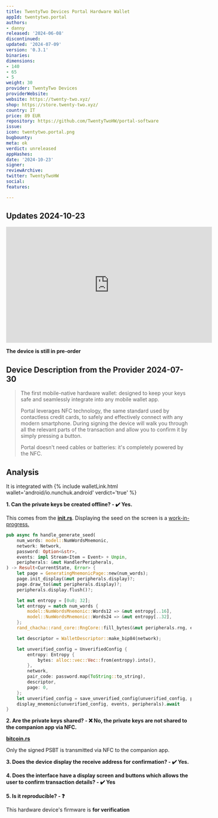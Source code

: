```yaml
---
title: TwentyTwo Devices Portal Hardware Wallet
appId: twentytwo.portal
authors:
- danny
released: '2024-06-08'
discontinued: 
updated: '2024-07-09'
version: '0.3.1'
binaries: 
dimensions:
- 140
- 65
- 5
weight: 30
provider: TwentyTwo Devices
providerWebsite: 
website: https://twenty-two.xyz/
shop: https://store.twenty-two.xyz/
country: IT
price: 89 EUR
repository: https://github.com/TwentyTwoHW/portal-software
issue: 
icon: twentytwo.portal.png
bugbounty: 
meta: ok
verdict: unreleased
appHashes: 
date: '2024-10-23'
signer: 
reviewArchive: 
twitter: TwentyTwoHW
social: 
features: 

---
```


## Updates 2024-10-23

<iframe width="560" height="315" src="https://www.youtube.com/embed/iYFHqX9jo7Y?si=gJIEQ_Wd4Fi_9ZyA" title="YouTube video player" frameborder="0" allow="accelerometer; autoplay; clipboard-write; encrypted-media; gyroscope; picture-in-picture; web-share" referrerpolicy="strict-origin-when-cross-origin" allowfullscreen></iframe>

**The device is still in pre-order**

## Device Description from the Provider 2024-07-30

> The first mobile-native hardware wallet: designed to keep your keys safe and seamlessly integrate into any mobile wallet app.
>
> Portal leverages NFC technology, the same standard used by contactless credit cards, to safely and effectively connect with any modern smartphone. During signing the device will walk you through all the relevant parts of the transaction and allow you to confirm it by simply pressing a button.
>
> Portal doesn't need cables or batteries: it's completely powered by the NFC.

## Analysis

It is integrated with {% include walletLink.html wallet='android/io.nunchuk.android' verdict='true' %}

**1. Can the private keys be created offline? - ✔️ Yes.**

This comes from the **[init.rs](https://github.com/TwentyTwoHW/portal-software/blob/c5a630090d53164d1d4b13fb03456519b1e113af/firmware/src/handlers/init.rs#L527)**. Displaying the seed on the screen is a [work-in-progress.](https://github.com/TwentyTwoHW/portal-software/issues/26)

```rust
pub async fn handle_generate_seed(
    num_words: model::NumWordsMnemonic,
    network: Network,
    password: Option<&str>,
    events: impl Stream<Item = Event> + Unpin,
    peripherals: &mut HandlerPeripherals,
) -> Result<CurrentState, Error> {
    let page = GeneratingMnemonicPage::new(num_words);
    page.init_display(&mut peripherals.display)?;
    page.draw_to(&mut peripherals.display)?;
    peripherals.display.flush()?;

    let mut entropy = [0u8; 32];
    let entropy = match num_words {
        model::NumWordsMnemonic::Words12 => &mut entropy[..16],
        model::NumWordsMnemonic::Words24 => &mut entropy[..32],
    };
    rand_chacha::rand_core::RngCore::fill_bytes(&mut peripherals.rng, entropy);

    let descriptor = WalletDescriptor::make_bip84(network);

    let unverified_config = UnverifiedConfig {
        entropy: Entropy {
            bytes: alloc::vec::Vec::from(entropy).into(),
        },
        network,
        pair_code: password.map(ToString::to_string),
        descriptor,
        page: 0,
    };
    let unverified_config = save_unverified_config(unverified_config, peripherals).await?;
    display_mnemonic(unverified_config, events, peripherals).await
}
```

**2. Are the private keys shared? - ❌ No, the private keys are not shared to the companion app via NFC.**

 **[bitcoin.rs](https://github.com/TwentyTwoHW/portal-software/blob/c5a630090d53164d1d4b13fb03456519b1e113af/firmware/src/handlers/bitcoin.rs#L216)**

 Only the signed PSBT is transmitted via NFC to the companion app.

**3. Does the device display the receive address for confirmation? - ✔️ Yes.**

**4. Does the interface have a display screen and buttons which allows the user to confirm transaction details? - ✔️ Yes**

**5. Is it reproducible? - ❓**

This hardware device's firmware is **for verification**
